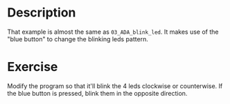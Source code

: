 
# Description

That example is almost the same as `03_ADA_blink_led`. It makes use of the
"blue button" to change the blinking leds pattern.

# Exercise

Modify the program so that it'll blink the 4 leds clockwise or counterwise. If
the blue button is pressed, blink them in the opposite direction.

